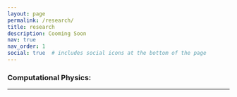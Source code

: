 ```yaml
---
layout: page
permalink: /research/
title: research
description: Cooming Soon
nav: true
nav_order: 1
social: true  # includes social icons at the bottom of the page
---
```



### Computational Physics:

***
